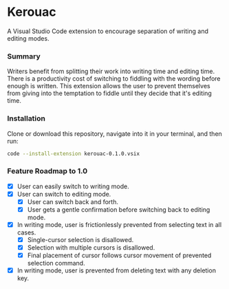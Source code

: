 # Kerouac

A Visual Studio Code extension to encourage separation of writing and editing modes.


### Summary

Writers benefit from splitting their work into writing time and editing time. There is a productivity cost of switching to fiddling with the wording before enough is written. This extension allows the user to prevent themselves from giving into the temptation to fiddle until they decide that it's editing time.


### Installation

Clone or download this repository, navigate into it in your terminal, and then run:

```bash
code --install-extension kerouac-0.1.0.vsix
```


### Feature Roadmap to 1.0

- [X] User can easily switch to writing mode.
- [X] User can switch to editing mode.
    - [X] User can switch back and forth.
    - [X] User gets a gentle confirmation before switching back to editing mode.
- [X] In writing mode, user is frictionlessly prevented from selecting text in all cases.
    - [X] Single-cursor selection is disallowed.
    - [X] Selection with multiple cursors is disallowed.
    - [X] Final placement of cursor follows cursor movement of prevented selection command.
- [X] In writing mode, user is prevented from deleting text with any deletion key.
